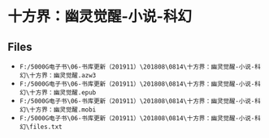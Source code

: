 # 十方界：幽灵觉醒-小说-科幻

## Files

- `F:/5000G电子书\06-书库更新（201911）\201808\0814\十方界：幽灵觉醒-小说-科幻\十方界：幽灵觉醒.azw3`
- `F:/5000G电子书\06-书库更新（201911）\201808\0814\十方界：幽灵觉醒-小说-科幻\十方界：幽灵觉醒.epub`
- `F:/5000G电子书\06-书库更新（201911）\201808\0814\十方界：幽灵觉醒-小说-科幻\十方界：幽灵觉醒.mobi`
- `F:/5000G电子书\06-书库更新（201911）\201808\0814\十方界：幽灵觉醒-小说-科幻\files.txt`
